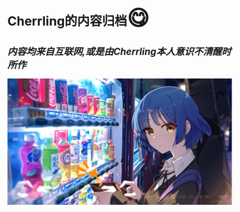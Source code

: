 # Cherrling的内容归档<font size=7>😋</font>

## ***内容均来自互联网,或是由Cherrling本人意识不清醒时所作***

<!-- ![JEQG0zJ.png](https://iili.io/JEQG0zJ.png) -->
<!-- ![](https://p.sda1.dev/16/fa3777a0d6b4ab41b6e339a8657d0e2a/JEQG0zJ.png) -->
![alt text](assets/README/JEQG0zJ.png)
